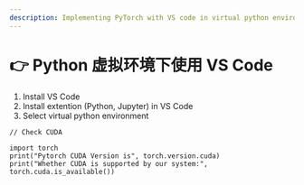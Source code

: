 ```yaml
---
description: Implementing PyTorch with VS code in virtual python environment
---
```


# 👉 Python 虚拟环境下使用 VS Code

1. Install VS Code
2. Install extention (Python, Jupyter) in VS Code
3. Select virtual python environment



```
// Check CUDA

import torch
print("Pytorch CUDA Version is", torch.version.cuda)
print("Whether CUDA is supported by our system:", torch.cuda.is_available())
```
